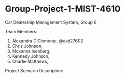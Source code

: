 # Group-Project-1-MIST-4610
Car Dealership Management System, Group 6

Team Members:
1. Alexandra DiClemente, @akd27602
2. Chris Johnson,
3. Mckenna Isenberg,
4. Kennedy Johnson,
5. Charlie Matthews,

Project Scenario Description:
